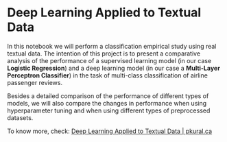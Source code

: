 # Deep Learning Applied to Textual Data

In this notebook we will perform a classification empirical study using real textual data. The intention of this project is to present a comparative analysis of the performance of a supervised learning model (in our case **Logistic Regression**) and a deep learning model (in our case a **Multi-Layer Perceptron Classifier**) in the task of multi-class classification of airline passenger reviews.

Besides a detailed comparison of the performance of different types of models, we will also compare the changes in performance when using hyperparameter tuning and when using different types of preprocessed datasets.

To know more, check: [Deep Learning Applied to Textual Data | pkural.ca](https://www.pkural.ca/blog/posts/deep-learning-applied-to-textual-data/Deep_Learning_Textual_Data.html)

